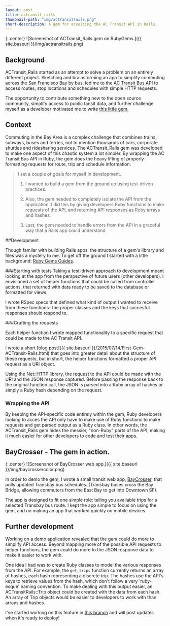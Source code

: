 ```yaml
---
layout: post
title: actransit_rails
thumbnail-path: "img/actransitrails.png"
short-description: A gem for accessing the AC Transit API in Rails.
---
```


{:.center}
![Screenshot of ACTransit_Rails gem on RubyGems.]({{ site.baseurl }}/img/actransitrails.png)


## Background

ACTransit_Rails started as an attempt to solve a problem on an entirely different project.  Sketching and brainstorming an app to simplify commuting across the San Francisco Bay by bus, led me to the [AC Transit Bus API](http://api.actransit.org/transit/) to access routes, stop locations and schedules with simple HTTP requests.

The opportunity to contribute something new to the open source community, simplify access to public tansit data, and further challenge myself as a developer motivated me to write [this little gem.](https://github.com/sanjayypatel/actransit_rails)

## Context

Commuting in the Bay Area is a complex challenge that combines trains, subways, buses and ferries, not to mention thousands of cars, corporate shuttles and ridesharing services.  The ACTransit_Rails gem was developed to make one aspect of this chaotic system a lot simpler. By wrapping the AC Transit Bus API in Ruby, the gem does the heavy lifting of properly formatting requests for route, trip and schedule information.

> I set a couple of goals for myself in development.
>
> 1. I wanted to build a gem from the ground up using test-driven practices.
> 
> 2. Also, the gem needed to completely isolate the API from the application.  I did this by giving developers Ruby functions to make requests of the API, and returning API responses as Ruby arrays and hashes.
>
> 3. Last, the gem needed to handle errors from the API in a graceful way that a Rails app could understand.

##Development

Though familar with building Rails apps, the structure of a gem's library and files was a mystery to me. To get off the ground I started with a little background: [Ruby Gems Guides](http://guides.rubygems.org/make-your-own-gem/).

###Starting with tests
Taking a test-driven approach to development meant looking at the app from the perspective of future users (other developers). I envisioned a set of helper functions that could be called from controller actions, that returned with data ready to be saved to the database or formatted for views.

I wrote RSpec specs that defined what kind of output I wanted to receive from these functions- the proper classes and the keys that succesful responses should respond to. 

###Crafting the requests

Each helper function I wrote mapped functionality to a specific request that could be made to the AC Transit API.

I wrote a short [blog post]({{ site.baseurl }}/2015/07/14/First-Gem-ACTransit-Rails.html) that goes into greater detail about the structure of these requests, but in short, the helper functions formatted a proper API request as a URI object.

Using the Net::HTTP library, the request to the API could be made with the URI and the JSON response captured. Before passing the response back to the original function call, the JSON is parsed into a Ruby array of hashes or simply a Ruby hash depending on the request.

### Wrapping the API

By keeping the API-specific code entirely within the gem, Ruby developers looking to acces the API only have to make use of Ruby functions to make requests and get parsed output as a Ruby class.  In other words, the ACTransit_Rails gem hides the messier, "non-Ruby" parts of the API, making it much easier for other developers to code and test their apps.

## BayCrosser - The gem in action.

{:.center}
![Screenshot of BayCrosser web app.]({{ site.baseurl }}/img/baycrossercolor.png)

In order to demo the gem, I wrote a small transit web app, [BayCrosser](http://baycrosser.herokuapp.com), that pulls updated Transbay bus schedules.  (Transbay buses cross the Bay Bridge, allowing commuters from the East Bay to get into Downtown SF).

The app is designed to fit one simple role: telling you available trips for a selected Transbay bus route. I kept the app simple to focus on using the gem, and on making an app that worked quickly on mobile devices. 

## Further development

Working on a demo application revealed that the gem could do more to simplify API access. Beyond mapping more of the possible API requests to helper functions, the gem could do more to the JSON response data to make it easier to work with.

One idea I had was to create Ruby classes to model the various responses from the API.  For example, the `get_trips` function currently returns an array of hashes, each hash representing a discrete trip.  The hashes use the API's keys to retrieve values from the hash, which don't follow a very 'ruby-esque' naming convention. To make dealing with this output easier, an ACTransitRails::Trip object could be created with the data from each hash. An array of Trip objects would be easier to developers to work with than arrays and hashes. 

I've started working on this feature in [this branch](https://github.com/sanjayypatel/actransit_rails/tree/feature/response-classes) and will post updates when it's ready to deploy!